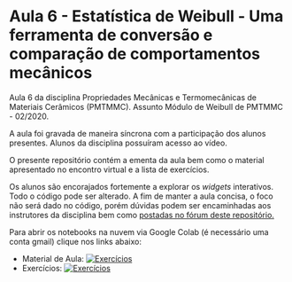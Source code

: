 # Aula 6 - Estatística de Weibull - Uma ferramenta de conversão e comparação de comportamentos mecânicos
Aula 6 da disciplina Propriedades Mecânicas e Termomecânicas de Materiais Cerâmicos (PMTMMC). Assunto Módulo de Weibull de PMTMMC - 02/2020.

A aula foi gravada de maneira síncrona com a participação dos alunos presentes.
Alunos da disciplina possuíram acesso ao vídeo.

O presente repositório contém a ementa da aula bem como o material apresentado no encontro virtual e a lista de exercícios.

Os alunos são encorajados fortemente a explorar os *widgets* interativos.
Todo o código pode ser alterado. A fim de manter a aula concisa, o foco não será dado no código, porém dúvidas podem ser encaminhadas aos instrutores da disciplina bem como [postadas no fórum deste repositório.](https://github.com/MuriloHMoreira/PMTMMC-01-2020-ENPE/issues/new)

Para abrir os notebooks na nuvem via Google Colab (é necessário uma conta gmail) clique nos links abaixo:
- Material de Aula: [![Exercícios](https://colab.research.google.com/assets/colab-badge.svg)](https://colab.research.google.com/github/MuriloHMoreira/aula_6_weibull/blob/master/Exerc%C3%ADcios.ipynb) 
- Exercícios: [![Exercícios](https://colab.research.google.com/assets/colab-badge.svg)](https://colab.research.google.com/github/MuriloHMoreira/aula_6_weibull/blob/master/Exerc%C3%ADcios.ipynb) 
